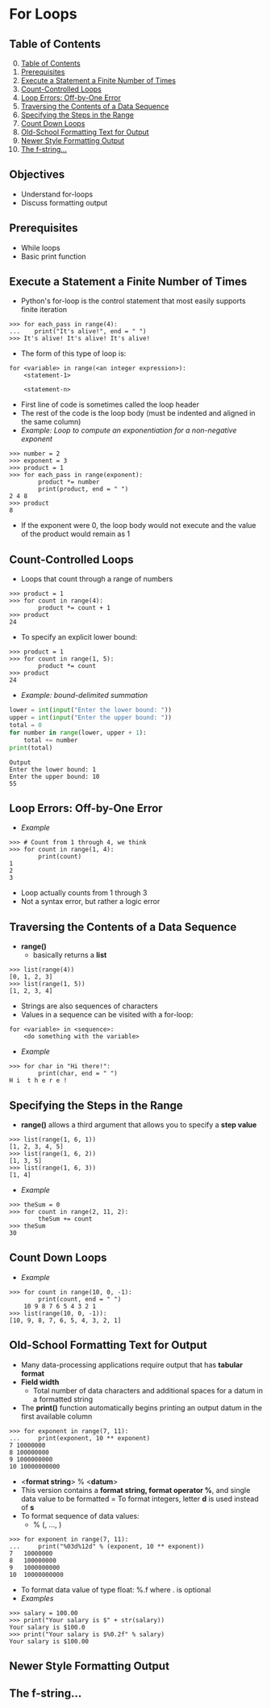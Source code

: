 # For Loops

## Table of Contents
0. [Table of Contents](#table-of-contents)
1. [Prerequisites](#prerequisites)
2. [Execute a Statement a Finite Number of Times](#execute-a-statement-a-finite-number-of-times)
3. [Count-Controlled Loops](#count-controlled-loops)
4. [Loop Errors: Off-by-One Error](#loop-errors-off-by-one-error)
5. [Traversing the Contents of a Data Sequence](#traversing-the-contents-of-a-data-sequence)
6. [Specifying the Steps in the Range](#specifying-the-steps-in-the-range)
7. [Count Down Loops](#count-down-loops)
8. [Old-School Formatting Text for Output](#old-school-formatting-text-for-output)
9. [Newer Style Formatting Output](#newer-style-formatting-output)
10. [The f-string...](#the-f-string)

## Objectives

- Understand for-loops
- Discuss formatting output

## Prerequisites

- While loops
- Basic print function

## Execute a Statement a Finite Number of Times

- Python's for-loop is the control statement that most easily supports finite iteration
```shell
>>> for each_pass in range(4):
...    print("It's alive!", end = " ")
>>> It's alive! It's alive! It's alive!
```
- The form of this type of loop is:
```text
for <variable> in range(<an integer expression>):
    <statement-1>

    <statement-n>
```
- First line of code is sometimes called the loop header
- The rest of the code is the loop body (must be indented and aligned in the same column)
- *Example: Loop to compute an exponentiation for a non-negative exponent*
```shell
>>> number = 2
>>> exponent = 3
>>> product = 1
>>> for each_pass in range(exponent):
        product *= number
        print(product, end = " ")
2 4 8
>>> product
8
```
- If the exponent were 0, the loop body would not execute and the value of the product would remain as 1

## Count-Controlled Loops

- Loops that count through a range of numbers
```shell
>>> product = 1
>>> for count in range(4):
        product *= count + 1
>>> product
24
```
- To specify an explicit lower bound:
```shell
>>> product = 1
>>> for count in range(1, 5):
        product *= count
>>> product
24
```
- *Example: bound-delimited summation*
```python
lower = int(input("Enter the lower bound: "))
upper = int(input("Enter the upper bound: "))
total = 0
for number in range(lower, upper + 1):
    total += number
print(total)
```
```text
Output 
Enter the lower bound: 1
Enter the upper bound: 10
55
```

## Loop Errors: Off-by-One Error

- *Example*
```shell
>>> # Count from 1 through 4, we think
>>> for count in range(1, 4):
        print(count)
1
2
3
```
- Loop actually counts from 1 through 3
- Not a syntax error, but rather a logic error

## Traversing the Contents of a Data Sequence

- **range()**
    - basically returns a **list**
```shell
>>> list(range(4))
[0, 1, 2, 3]
>>> list(range(1, 5))
[1, 2, 3, 4]
```
- Strings are also sequences of characters
- Values in a sequence can be visited with a for-loop:
```text
for <variable> in <sequence>:
    <do something with the variable>
```
- *Example*
```shell
>>> for char in "Hi there!":
        print(char, end = " ")
H i  t h e r e !
```

## Specifying the Steps in the Range

- **range()** allows a third argument that allows you to specify a **step value**
```shell
>>> list(range(1, 6, 1))
[1, 2, 3, 4, 5]
>>> list(range(1, 6, 2))
[1, 3, 5]
>>> list(range(1, 6, 3))
[1, 4]
```
- *Example*
```shell
>>> theSum = 0
>>> for count in range(2, 11, 2):
        theSum += count
>>> theSum
30
```

## Count Down Loops

- *Example*
```shell
>>> for count in range(10, 0, -1):
        print(count, end = " ")
    10 9 8 7 6 5 4 3 2 1 
>>> list(range(10, 0, -1)):
[10, 9, 8, 7, 6, 5, 4, 3, 2, 1]
```

## Old-School Formatting Text for Output

- Many data-processing applications require output that has **tabular format**
- **Field width**
    - Total number of data characters and additional spaces for a datum in a formatted string
- The **print()** function automatically begins printing an output datum in the first available column
```shell
>>> for exponent in range(7, 11):
...     print(exponent, 10 ** exponent)
7 10000000
8 100000000
9 1000000000
10 10000000000
```
- <**format string**> % <**datum**>
- This version contains a **format string, format operator %**, and single data value to be formatted
    = To format integers, letter **d** is used instead of **s**
- To format sequence of data values:
    - <format string> % (<datum-1>, ..., <datum-n>)
```shell
>>> for exponent in range(7, 11):
...     print("%03d%12d" % (exponent, 10 ** exponent))
7   10000000
8   100000000
9   1000000000
10  10000000000
```
- To format data value of type float:
    %<field width>.<precision>f where .<precision> is optional
- *Examples*
```shell
>>> salary = 100.00
>>> print("Your salary is $" + str(salary))
Your salary is $100.0
>>> print("Your salary is $%0.2f" % salary)
Your salary is $100.00
```

## Newer Style Formatting Output

## The f-string...